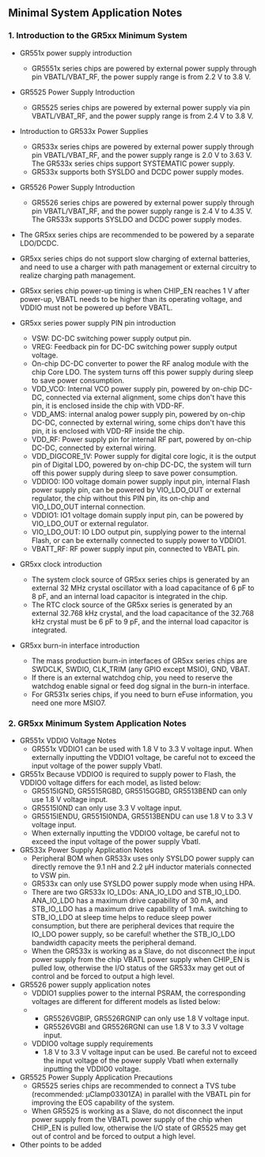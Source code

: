 ## Minimal System Application Notes



### 1. Introduction to the GR5xx Minimum System

* GR551x power supply introduction
  * GR5551x series chips are powered by external power supply through pin VBATL/VBAT_RF, the power supply range is from 2.2 V to 3.8 V.

* GR5525 Power Supply Introduction
  * GR5525 series chips are powered by external power supply via pin VBATL/VBAT_RF, and the power supply range is from 2.4 V to 3.8 V.


* Introduction to GR533x Power Supplies
  * GR533x series chips are powered by external power supply through pin VBATL/VBAT_RF, and the power supply range is 2.0 V to 3.63 V. The GR533x series chips support SYSTEMATIC power supply.
  * GR533x supports both SYSLDO and DCDC power supply modes.
* GR5526 Power Supply Introduction
  
  - GR5526 series chips are powered by external power supply through pin VBATL/VBAT_RF, and the power supply range is 2.4 V to 4.35 V. The GR533x supports SYSLDO and DCDC power supply modes.  
  
* The GR5xx series chips are recommended to be powered by a separate LDO/DCDC.

* GR5xx series chips do not support slow charging of external batteries, and need to use a charger with path management or external circuitry to realize charging path management.

* GR5xx series chip power-up timing is when CHIP_EN reaches 1 V after power-up, VBATL needs to be higher than its operating voltage, and VDDIO must not be powered up before VBATL.

* GR5xx series power supply PIN pin introduction

  * VSW: DC-DC switching power supply output pin.
  * VREG: Feedback pin for DC-DC switching power supply output voltage.
  * On-chip DC-DC converter to power the RF analog module with the chip Core LDO. The system turns off this power supply during sleep to save power consumption.
  * VDD_VCO: Internal VCO power supply pin, powered by on-chip DC-DC, connected via external alignment, some chips don't have this pin, it is enclosed inside the chip with VDD-RF.
  * VDD_AMS: internal analog power supply pin, powered by on-chip DC-DC, connected by external wiring, some chips don't have this pin, it is enclosed with VDD-RF inside the chip.
  * VDD_RF: Power supply pin for internal RF part, powered by on-chip DC-DC, connected by external wiring.
  * VDD_DIGCORE_1V: Power supply for digital core logic, it is the output pin of Digital LDO, powered by on-chip DC-DC, the system will turn off this power supply during sleep to save power consumption.
  * VDDIO0: IO0 voltage domain power supply input pin, internal Flash power supply pin, can be powered by VIO_LDO_OUT or external regulator, the chip without this PIN pin, its on-chip and VIO_LDO_OUT internal connection.
  * VDDIO1: IO1 voltage domain supply input pin, can be powered by VIO_LDO_OUT or external regulator. 
  * VIO_LDO_OUT: IO LDO output pin, supplying power to the internal Flash, or can be externally connected to supply power to VDDIO1.
  * VBATT_RF: RF power supply input pin, connected to VBATL pin.

* GR5xx clock introduction

  * The system clock source of GR5xx series chips is generated by an external 32 MHz crystal oscillator with a load capacitance of 6 pF to 8 pF, and an internal load capacitor is integrated in the chip.
  * The RTC clock source of the GR5xx series is generated by an external 32.768 kHz crystal, and the load capacitance of the 32.768 kHz crystal must be 6 pF to 9 pF, and the internal load capacitor is integrated.

* GR5xx burn-in interface introduction

  * The mass production burn-in interfaces of GR5xx series chips are SWDCLK, SWDIO, CLK_TRIM (any GPIO except MSIO), GND, VBAT.
  * If there is an external watchdog chip, you need to reserve the watchdog enable signal or feed dog signal in the burn-in interface.
  * For GR531x series chips, if you need to burn eFuse information, you need one more MSIO7.

  


### 2. GR5xx Minimum System Application Notes

* GR551x VDDIO Voltage Notes
  * GR551x VDDIO1 can be used with 1.8 V to 3.3 V voltage input. When externally inputting the VDDIO1 voltage, be careful not to exceed the input voltage of the power supply Vbatl.
* GR551x Because VDDIO0 is required to supply power to Flash, the VDDIO0 voltage differs for each model, as listed below:
  * GR5515IGND, GR5515RGBD, GR5515GGBD, GR5513BEND can only use 1.8 V voltage input.
  * GR5515I0ND can only use 3.3 V voltage input.
  * GR5515IENDU, GR5515I0NDA, GR5513BENDU can use 1.8 V to 3.3 V voltage input.
  * When externally inputting the VDDIO0 voltage, be careful not to exceed the input voltage of the power supply Vbatl.
* GR533x Power Supply Application Notes
  * Peripheral BOM when GR533x uses only SYSLDO power supply can directly remove the 9.1 nH and 2.2 μH inductor materials connected to VSW pin.
  * GR533x can only use SYSLDO power supply mode when using HPA.
  * There are two GR533x IO_LDOs: ANA_IO_LDO and STB_IO_LDO. ANA_IO_LDO has a maximum drive capability of 30 mA, and STB_IO_LDO has a maximum drive capability of 1 mA. switching to STB_IO_LDO at sleep time helps to reduce sleep power consumption, but there are peripheral devices that require the IO_LDO power supply, so be careful! whether the STB_IO_LDO bandwidth capacity meets the peripheral demand.
  * When the GR533x is working as a Slave, do not disconnect the input power supply from the chip VBATL power supply when CHIP_EN is pulled low, otherwise the I/O status of the GR533x may get out of control and be forced to output a high level.
* GR5526 power supply application notes
  * VDDIO1 supplies power to the internal PSRAM, the corresponding voltages are different for different models as listed below:
  * * GR5526VGBIP, GR5526RGNIP can only use 1.8 V voltage input.
    * GR5526VGBI and GR5526RGNI can use 1.8 V to 3.3 V voltage input.
  * VDDIO0 voltage supply requirements
    * 1.8 V to 3.3 V voltage input can be used. Be careful not to exceed the input voltage of the power supply Vbatl when externally inputting the VDDIO0 voltage.
* GR5525 Power Supply Application Precautions
  * GR5525 series chips are recommended to connect a TVS tube (recommended: µClamp03301ZA) in parallel with the VBATL pin for improving the EOS capability of the system.
  * When GR5525 is working as a Slave, do not disconnect the input power supply from the VBATL power supply of the chip when CHIP_EN is pulled low, otherwise the I/O state of GR5525 may get out of control and be forced to output a high level.
* Other points to be added
